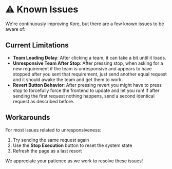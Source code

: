 # ⚠️ Known Issues

We're continuously improving Kore, but there are a few known issues to be aware of:

## Current Limitations

- **Team Loading Delay**: After clicking a team, it can take a bit until it loads.
- **Unresponsive Team After Stop**: After pressing stop, when asking for a new requirement if the team is unresponsive and appears to have stopped after you sent that requirement, just send another equal request and it should awake the team and get them to work.
- **Revert Button Behavior**: After pressing revert you might have to press stop to forcefully force the frontend to update and let you run! If after sending the first request nothing happens, send a second identical request as described before.

## Workarounds

For most issues related to unresponsiveness:

1. Try sending the same request again
2. Use the **Stop Execution** button to reset the system state
3. Refresh the page as a last resort

We appreciate your patience as we work to resolve these issues!